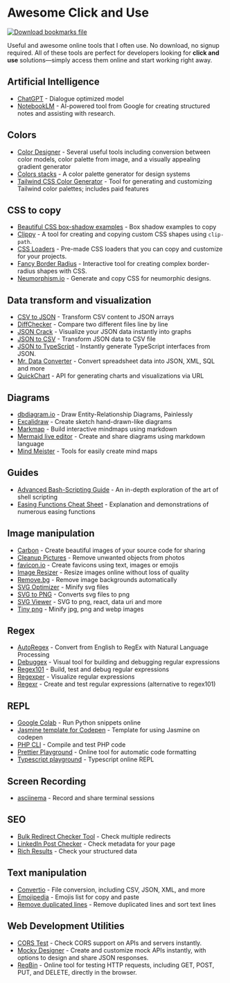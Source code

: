 
# Awesome Click and Use

[![Download bookmarks file](https://img.shields.io/badge/download-bookmarks%20file-orange)](/dist/bookmarks.html)

Useful and awesome online tools that I often use. No download, no signup required. All of these tools are perfect for developers looking for **click and use** solutions—simply access them online and start working right away.

## Artificial Intelligence
* [ChatGPT](https://chat.openai.com/chat) - Dialogue optimized model
* [NotebookLM](https://notebooklm.google.com/) - AI-powered tool from Google for creating structured notes and assisting with research.

## Colors
* [Color Designer](https://colordesigner.io/) - Several useful tools including conversion between color models, color palette from image, and a visually appealing gradient generator
* [Colors stacks](https://lokeshdhakar.com/projects/color-stacks/) - A color palette generator for design systems
* [Tailwind CSS Color Generator](https://uicolors.app/create) - Tool for generating and customizing Tailwind color palettes; includes paid features

## CSS to copy
* [Beautiful CSS box-shadow examples](https://getcssscan.com/css-box-shadow-examples) - Box shadow examples to copy
* [Clippy](https://bennettfeely.com/clippy/) - A tool for creating and copying custom CSS shapes using `clip-path`.
* [CSS Loaders](https://css-loaders.com/classic/) - Pre-made CSS loaders that you can copy and customize for your projects.
* [Fancy Border Radius](https://9elements.github.io/fancy-border-radius/) - Interactive tool for creating complex border-radius shapes with CSS.
* [Neumorphism.io](https://neumorphism.io/#e0e0e0) - Generate and copy CSS for neumorphic designs.

## Data transform and visualization
* [CSV to JSON](https://csvjson.com/) - Transform CSV content to JSON arrays
* [DiffChecker](https://www.diffchecker.com/) - Compare two different files line by line
* [JSON Crack](https://jsoncrack.com/) - Visualize your JSON data instantly into graphs
* [JSON to CSV](https://csvjson.com/json2csv) - Transform JSON data to CSV file
* [JSON to TypeScript](https://quicktype.io/typescript) - Instantly generate TypeScript interfaces from JSON.
* [Mr. Data Converter](https://shancarter.github.io/mr-data-converter/) - Convert spreadsheet data into JSON, XML, SQL and more
* [QuickChart](https://quickchart.io/sandbox) - API for generating charts and visualizations via URL

## Diagrams
* [dbdiagram.io](https://dbdiagram.io/d) - Draw Entity-Relationship Diagrams, Painlessly
* [Excalidraw](https://excalidraw.com/) - Create sketch hand-drawn-like diagrams
* [Markmap](https://markmap.js.org/repl) - Build interactive mindmaps using markdown
* [Mermaid live editor](https://mermaid-js.github.io/mermaid-live-editor/edit) - Create and share diagrams using markdown language
* [Mind Meister](https://www.mindmeister.com/) - Tools for easily create mind maps 

## Guides
* [Advanced Bash-Scripting Guide](https://tldp.org/LDP/abs/html/) - An in-depth exploration of the art of shell scripting
* [Easing Functions Cheat Sheet](https://easings.net/) - Explanation and demonstrations of numerous easing functions

## Image manipulation
* [Carbon](https://carbon.now.sh) - Create beautiful images of your source code for sharing
* [Cleanup Pictures](https://cleanup.pictures/) - Remove unwanted objects from photos
* [favicon.io](https://favicon.io/) - Create favicons using text, images or emojis
* [Image Resizer](https://imageresizer.com/) - Resize images online without loss of quality
* [Remove.bg](https://www.remove.bg/pt-br/upload) - Remove image backgrounds automatically
* [SVG Optimizer](https://svgoptimizer.com/) - Minify svg files
* [SVG to PNG](https://svgtopng.com/) - Converts svg files to png
* [SVG Viewer](https://www.svgviewer.dev/) - SVG to png, react, data uri and more
* [Tiny png](https://tinypng.com/) - Minify jpg, png and webp images

## Regex
* [AutoRegex](https://www.autoregex.xyz/) - Convert from English to RegEx with Natural Language Processing
* [Debuggex](https://www.debuggex.com/) - Visual tool for building and debugging regular expressions
* [Regex101](https://regex101.com/) - Build, test and debug regular expressions
* [Regexper](https://regexper.com/) - Visualize regular expressions
* [Regexr](https://regexr.com/) - Create and test regular expressions (alternative to regex101)

## REPL
* [Google Colab](https://colab.research.google.com/) - Run Python snippets online
* [Jasmine template for Codepen](https://codepen.io/teles/pen/aKrBrg) - Template for using Jasmine on codepen
* [PHP CLI](https://replit.com/languages/php_cli) - Compile and test PHP code
* [Prettier Playground](https://prettier.io/playground/) - Online tool for automatic code formatting
* [Typescript playground](https://www.typescriptlang.org/play) - Typescript online REPL

## Screen Recording
* [asciinema](https://asciinema.org/) - Record and share terminal sessions

## SEO
* [Bulk Redirect Checker Tool](https://www.redirect-checker.org/bulk-redirect-checker.php) - Check multiple redirects
* [LinkedIn Post Checker](https://www.linkedin.com/post-inspector/inspect/teles.dev.br) - Check metadata for your page
* [Rich Results](https://search.google.com/test/rich-results) - Check your structured data

## Text manipulation
* [Convertio](https://convertio.co/pt/) - File conversion, including CSV, JSON, XML, and more
* [Emojipedia](https://emojipedia.org/) - Emojis list for copy and paste
* [Remove duplicated lines](https://www.textfixer.com/tools/remove-duplicate-lines.php) - Remove duplicated lines and sort text lines

## Web Development Utilities
* [CORS Test](https://cors-test.codehappy.dev/) - Check CORS support on APIs and servers instantly.
* [Mocky Designer](https://designer.mocky.io/design) - Create and customize mock APIs instantly, with options to design and share JSON responses.
* [ReqBin](https://reqbin.com/) - Online tool for testing HTTP requests, including GET, POST, PUT, and DELETE, directly in the browser.

